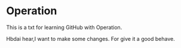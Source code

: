 # Operation
This is a txt for learning GitHub with Operation.

Hbdai hear,I want to make some changes.
For give it a good behave.
